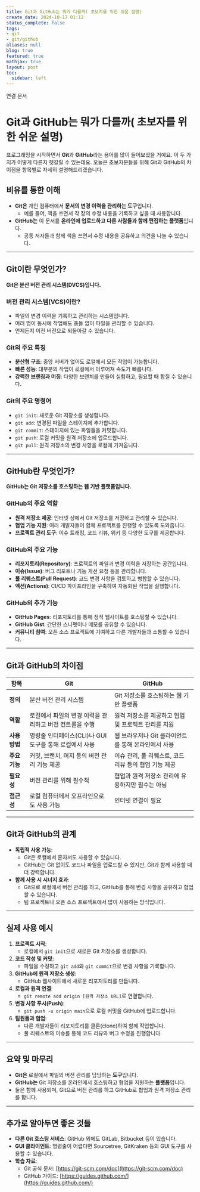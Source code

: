 ```yaml
---
title: Git과 GitHub는 뭐가 다를까( 초보자를 위한 쉬운 설명)
create_date: 2024-10-17 01:12
status_complete: false
tags:
- git
- git/github
aliases: null
blog: true
featured: true
mathjax: true
layout: post
toc:
  sidebar: left
---
```

연결 문서


# Git과 GitHub는 뭐가 다를까( 초보자를 위한 쉬운 설명)



프로그래밍을 시작하면서 **Git**과 **GitHub**라는 용어를 많이 들어보셨을 거예요. 이 두 가지가 어떻게 다른지 헷갈릴 수 있는데요. 오늘은 초보자분들을 위해 Git과 GitHub의 차이점을 항목별로 자세히 설명해드리겠습니다.

## 비유를 통한 이해

- **Git은** 개인 컴퓨터에서 **문서의 변경 이력을 관리하는 도구**입니다.
	- 예를 들어, 책을 쓰면서 각 장의 수정 내용을 기록하고 싶을 때 사용합니다.
- **GitHub는** 이 문서를 **온라인에 업로드하고 다른 사람들과 함께 편집하는 플랫폼**입니다.
	- 공동 저자들과 함께 책을 쓰면서 수정 내용을 공유하고 의견을 나눌 수 있습니다.


---

## Git이란 무엇인가?

**Git은 분산 버전 관리 시스템(DVCS)입니다.**

### 버전 관리 시스템(VCS)이란?

- 파일의 변경 이력을 기록하고 관리하는 시스템입니다.
- 여러 명이 동시에 작업해도 충돌 없이 파일을 관리할 수 있습니다.
- 언제든지 이전 버전으로 되돌아갈 수 있습니다.

### Git의 주요 특징

- **분산형 구조**: 중앙 서버가 없어도 로컬에서 모든 작업이 가능합니다.
- **빠른 성능**: 대부분의 작업이 로컬에서 이루어져 속도가 빠릅니다.
- **강력한 브랜칭과 머징**: 다양한 브랜치를 만들어 실험하고, 필요할 때 합칠 수 있습니다.

### Git의 주요 명령어

- `git init`: 새로운 Git 저장소를 생성합니다.
- `git add`: 변경된 파일을 스테이지에 추가합니다.
- `git commit`: 스테이지에 있는 파일들을 커밋합니다.
- `git push`: 로컬 커밋을 원격 저장소에 업로드합니다.
- `git pull`: 원격 저장소의 변경 사항을 로컬에 가져옵니다.

---

## GitHub란 무엇인가?

**GitHub는 Git 저장소를 호스팅하는 웹 기반 플랫폼입니다.**

### GitHub의 주요 역할

- **원격 저장소 제공**: 인터넷 상에서 Git 저장소를 저장하고 관리할 수 있습니다.
- **협업 기능 지원**: 여러 개발자들이 함께 프로젝트를 진행할 수 있도록 도와줍니다.
- **프로젝트 관리 도구**: 이슈 트래킹, 코드 리뷰, 위키 등 다양한 도구를 제공합니다.

### GitHub의 주요 기능

- **리포지토리(Repository)**: 프로젝트의 파일과 변경 이력을 저장하는 공간입니다.
- **이슈(Issue)**: 버그 리포트나 기능 개선 요청 등을 관리합니다.
- **풀 리퀘스트(Pull Request)**: 코드 변경 사항을 검토하고 병합할 수 있습니다.
- **액션(Actions)**: CI/CD 파이프라인을 구축하여 자동화된 작업을 실행합니다.

### GitHub의 추가 기능

- **GitHub Pages**: 리포지토리를 통해 정적 웹사이트를 호스팅할 수 있습니다.
- **GitHub Gist**: 간단한 스니펫이나 메모를 공유할 수 있습니다.
- **커뮤니티 참여**: 오픈 소스 프로젝트에 기여하고 다른 개발자들과 소통할 수 있습니다.

---

## Git과 GitHub의 차이점

| **항목**         | **Git**                                                     | **GitHub**                                              |
|------------------|-------------------------------------------------------------|---------------------------------------------------------|
| **정의**         | 분산 버전 관리 시스템                                       | Git 저장소를 호스팅하는 웹 기반 플랫폼                   |
| **역할**         | 로컬에서 파일의 변경 이력을 관리하고 버전 컨트롤을 수행      | 원격 저장소를 제공하고 협업 및 프로젝트 관리를 지원      |
| **사용 방법**    | 명령줄 인터페이스(CLI)나 GUI 도구를 통해 로컬에서 사용      | 웹 브라우저나 Git 클라이언트를 통해 온라인에서 사용      |
| **주요 기능**    | 커밋, 브랜치, 머지 등의 버전 관리 기능 제공                 | 이슈 관리, 풀 리퀘스트, 코드 리뷰 등의 협업 기능 제공    |
| **필요성**       | 버전 관리를 위해 필수적                                     | 협업과 원격 저장소 관리에 유용하지만 필수는 아님         |
| **접근성**       | 로컬 컴퓨터에서 오프라인으로도 사용 가능                     | 인터넷 연결이 필요                                       |

---
## Git과 GitHub의 관계

- **독립적 사용 가능**:
	- Git은 로컬에서 혼자서도 사용할 수 있습니다.
	- GitHub는 Git 없이도 코드나 파일을 업로드할 수 있지만, Git과 함께 사용할 때 더 강력합니다.
- **함께 사용 시 시너지 효과**:
	- Git으로 로컬에서 버전 관리를 하고, GitHub를 통해 변경 사항을 공유하고 협업할 수 있습니다.
	- 팀 프로젝트나 오픈 소스 프로젝트에서 많이 사용하는 방식입니다.

---

## 실제 사용 예시

1. **프로젝트 시작**:
	- 로컬에서 `git init`으로 새로운 Git 저장소를 생성합니다.
1. **코드 작성 및 커밋**:
	- 파일을 수정하고 `git add`와 `git commit`으로 변경 사항을 기록합니다.
2. **GitHub에 원격 저장소 생성**:
	- GitHub 웹사이트에서 새로운 리포지토리를 만듭니다.
3. **로컬과 원격 연결**:
	- `git remote add origin [원격 저장소 URL]`로 연결합니다.
4. **변경 사항 푸시(Push)**:
	- `git push -u origin main`으로 로컬 커밋을 GitHub에 업로드합니다.
5. **팀원들과 협업**:
	- 다른 개발자들이 리포지토리를 클론(clone)하여 함께 작업합니다.
	- 풀 리퀘스트와 이슈를 통해 코드 리뷰와 버그 수정을 진행합니다.

---

## 요약 및 마무리

- **Git은** 로컬에서 파일의 버전 관리를 담당하는 **도구**입니다.
- **GitHub는** Git 저장소를 온라인에서 호스팅하고 협업을 지원하는 **플랫폼**입니다.
- 둘은 함께 사용되며, Git으로 버전 관리를 하고 GitHub로 협업과 원격 저장소 관리를 합니다.

---

## 추가로 알아두면 좋은 것들

- **다른 Git 호스팅 서비스**: GitHub 외에도 GitLab, Bitbucket 등이 있습니다.
- **GUI 클라이언트**: 명령줄이 어렵다면 Sourcetree, GitKraken 등의 GUI 도구를 사용할 수 있습니다.
- **학습 자료**:
	- Git 공식 문서: [https://git-scm.com/doc](https://git-scm.com/doc)
	- GitHub 가이드: [https://guides.github.com/](https://guides.github.com/)